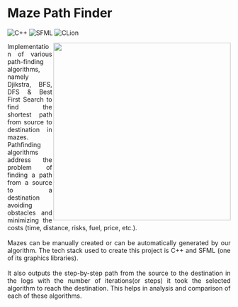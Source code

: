 # Maze Path Finder
![C++](https://img.shields.io/badge/C%2B%2B-blue?style=for-the-badge&logo=c%2B%2B&logoColor=white)
![SFML](https://img.shields.io/badge/SFML-lightgreem?style=for-the-badge&logo=SFML&logoColor=white)
![CLion](https://img.shields.io/badge/cLion-cc9600?style=for-the-badge&logo=CLion&logoColor=white)

<img align = "right" height = "400px" src = "https://github.com/prabhav-pandya/Maze-Path-Finder/blob/master/Images/sfml-output.PNG">
<p align="justify">Implementation of various path-finding algorithms, namely Djikstra, BFS, DFS & Best First Search to find the shortest path from source to
destination in mazes. Pathfinding algorithms address the problem of finding a path from a source to a destination avoiding obstacles and minimizing the costs (time, distance, risks, fuel, price, etc.).
<br><br>
Mazes can be manually created or can be automatically generated by our algorithm. The tech stack used to create this project is C++ and SFML (one of its graphics libraries).
<br><br>
It also outputs the step-by-step path from the source to the destination in the logs with the number of iterations(or steps) it took the selected algorithm to 
reach the destination. This helps in analysis and comparison of each of these algorithms.
</p>
